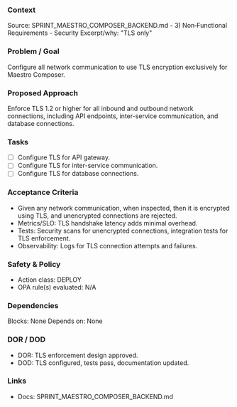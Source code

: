 ### Context
Source: SPRINT_MAESTRO_COMPOSER_BACKEND.md - 3) Non‑Functional Requirements - Security
Excerpt/why: "TLS only"

### Problem / Goal
Configure all network communication to use TLS encryption exclusively for Maestro Composer.

### Proposed Approach
Enforce TLS 1.2 or higher for all inbound and outbound network connections, including API endpoints, inter-service communication, and database connections.

### Tasks
- [ ] Configure TLS for API gateway.
- [ ] Configure TLS for inter-service communication.
- [ ] Configure TLS for database connections.

### Acceptance Criteria
- Given any network communication, when inspected, then it is encrypted using TLS, and unencrypted connections are rejected.
- Metrics/SLO: TLS handshake latency adds minimal overhead.
- Tests: Security scans for unencrypted connections, integration tests for TLS enforcement.
- Observability: Logs for TLS connection attempts and failures.

### Safety & Policy
- Action class: DEPLOY
- OPA rule(s) evaluated: N/A

### Dependencies
Blocks: None
Depends on: None

### DOR / DOD
- DOR: TLS enforcement design approved.
- DOD: TLS configured, tests pass, documentation updated.

### Links
- Docs: SPRINT_MAESTRO_COMPOSER_BACKEND.md
